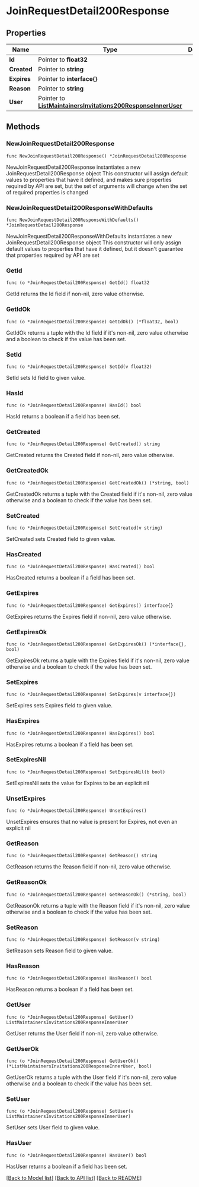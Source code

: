 # JoinRequestDetail200Response

## Properties

Name | Type | Description | Notes
------------ | ------------- | ------------- | -------------
**Id** | Pointer to **float32** |  | [optional] 
**Created** | Pointer to **string** |  | [optional] 
**Expires** | Pointer to **interface{}** |  | [optional] 
**Reason** | Pointer to **string** |  | [optional] 
**User** | Pointer to [**ListMaintainersInvitations200ResponseInnerUser**](ListMaintainersInvitations200ResponseInnerUser.md) |  | [optional] 

## Methods

### NewJoinRequestDetail200Response

`func NewJoinRequestDetail200Response() *JoinRequestDetail200Response`

NewJoinRequestDetail200Response instantiates a new JoinRequestDetail200Response object
This constructor will assign default values to properties that have it defined,
and makes sure properties required by API are set, but the set of arguments
will change when the set of required properties is changed

### NewJoinRequestDetail200ResponseWithDefaults

`func NewJoinRequestDetail200ResponseWithDefaults() *JoinRequestDetail200Response`

NewJoinRequestDetail200ResponseWithDefaults instantiates a new JoinRequestDetail200Response object
This constructor will only assign default values to properties that have it defined,
but it doesn't guarantee that properties required by API are set

### GetId

`func (o *JoinRequestDetail200Response) GetId() float32`

GetId returns the Id field if non-nil, zero value otherwise.

### GetIdOk

`func (o *JoinRequestDetail200Response) GetIdOk() (*float32, bool)`

GetIdOk returns a tuple with the Id field if it's non-nil, zero value otherwise
and a boolean to check if the value has been set.

### SetId

`func (o *JoinRequestDetail200Response) SetId(v float32)`

SetId sets Id field to given value.

### HasId

`func (o *JoinRequestDetail200Response) HasId() bool`

HasId returns a boolean if a field has been set.

### GetCreated

`func (o *JoinRequestDetail200Response) GetCreated() string`

GetCreated returns the Created field if non-nil, zero value otherwise.

### GetCreatedOk

`func (o *JoinRequestDetail200Response) GetCreatedOk() (*string, bool)`

GetCreatedOk returns a tuple with the Created field if it's non-nil, zero value otherwise
and a boolean to check if the value has been set.

### SetCreated

`func (o *JoinRequestDetail200Response) SetCreated(v string)`

SetCreated sets Created field to given value.

### HasCreated

`func (o *JoinRequestDetail200Response) HasCreated() bool`

HasCreated returns a boolean if a field has been set.

### GetExpires

`func (o *JoinRequestDetail200Response) GetExpires() interface{}`

GetExpires returns the Expires field if non-nil, zero value otherwise.

### GetExpiresOk

`func (o *JoinRequestDetail200Response) GetExpiresOk() (*interface{}, bool)`

GetExpiresOk returns a tuple with the Expires field if it's non-nil, zero value otherwise
and a boolean to check if the value has been set.

### SetExpires

`func (o *JoinRequestDetail200Response) SetExpires(v interface{})`

SetExpires sets Expires field to given value.

### HasExpires

`func (o *JoinRequestDetail200Response) HasExpires() bool`

HasExpires returns a boolean if a field has been set.

### SetExpiresNil

`func (o *JoinRequestDetail200Response) SetExpiresNil(b bool)`

 SetExpiresNil sets the value for Expires to be an explicit nil

### UnsetExpires
`func (o *JoinRequestDetail200Response) UnsetExpires()`

UnsetExpires ensures that no value is present for Expires, not even an explicit nil
### GetReason

`func (o *JoinRequestDetail200Response) GetReason() string`

GetReason returns the Reason field if non-nil, zero value otherwise.

### GetReasonOk

`func (o *JoinRequestDetail200Response) GetReasonOk() (*string, bool)`

GetReasonOk returns a tuple with the Reason field if it's non-nil, zero value otherwise
and a boolean to check if the value has been set.

### SetReason

`func (o *JoinRequestDetail200Response) SetReason(v string)`

SetReason sets Reason field to given value.

### HasReason

`func (o *JoinRequestDetail200Response) HasReason() bool`

HasReason returns a boolean if a field has been set.

### GetUser

`func (o *JoinRequestDetail200Response) GetUser() ListMaintainersInvitations200ResponseInnerUser`

GetUser returns the User field if non-nil, zero value otherwise.

### GetUserOk

`func (o *JoinRequestDetail200Response) GetUserOk() (*ListMaintainersInvitations200ResponseInnerUser, bool)`

GetUserOk returns a tuple with the User field if it's non-nil, zero value otherwise
and a boolean to check if the value has been set.

### SetUser

`func (o *JoinRequestDetail200Response) SetUser(v ListMaintainersInvitations200ResponseInnerUser)`

SetUser sets User field to given value.

### HasUser

`func (o *JoinRequestDetail200Response) HasUser() bool`

HasUser returns a boolean if a field has been set.


[[Back to Model list]](../README.md#documentation-for-models) [[Back to API list]](../README.md#documentation-for-api-endpoints) [[Back to README]](../README.md)


